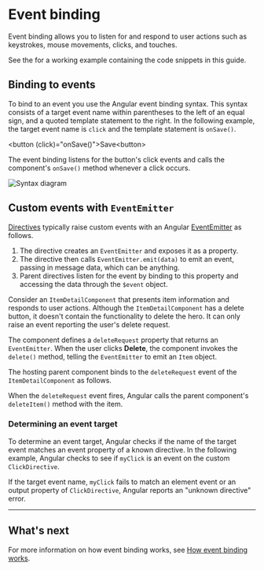 # Event binding

Event binding allows you to listen for and respond to user actions such as keystrokes, mouse movements, clicks, and touches.

<div class="alert is-helpful">

See the <live-example></live-example> for a working example containing the code snippets in this guide.

</div>

## Binding to events

To bind to an event you use the Angular event binding syntax.
This syntax consists of a target event name within parentheses to the left of an equal sign, and a quoted template statement to the right.
In the following example, the target event name is `click` and the template statement is `onSave()`.

<code-example language="html" header="Event binding syntax">
&lt;button (click)="onSave()"&gt;Save&lt;button&gt;
</code-example>

The event binding listens for the button's click events and calls the component's `onSave()` method whenever a click occurs.

<div class="lightbox">
  <img src='generated/images/guide/template-syntax/syntax-diagram.svg' alt="Syntax diagram">
</div>

## Custom events with `EventEmitter`

[Directives](guide/built-in-directives) typically raise custom events with an Angular [EventEmitter](api/core/EventEmitter) as follows.

1. The directive creates an `EventEmitter` and exposes it as a property.
1. The directive then calls `EventEmitter.emit(data)` to emit an event, passing in message data, which can be anything.
1. Parent directives listen for the event by binding to this property and accessing the data through the `$event` object.

Consider an `ItemDetailComponent` that presents item information and responds to user actions.
Although the `ItemDetailComponent` has a delete button, it doesn't contain the functionality to delete the hero.
It can only raise an event reporting the user's delete request.


<code-example path="event-binding/src/app/item-detail/item-detail.component.html" header="src/app/item-detail/item-detail.component.html (template)" region="line-through"></code-example>

The component defines a `deleteRequest` property that returns an `EventEmitter`.
When the user clicks **Delete**, the component invokes the `delete()` method, telling the `EventEmitter` to emit an `Item` object.

<code-example path="event-binding/src/app/item-detail/item-detail.component.ts" header="src/app/item-detail/item-detail.component.ts (deleteRequest)" region="deleteRequest"></code-example>

The hosting parent component binds to the `deleteRequest` event of the `ItemDetailComponent` as follows.

<code-example path="event-binding/src/app/app.component.html" header="src/app/app.component.html (event-binding-to-component)" region="event-binding-to-component"></code-example>

When the `deleteRequest` event fires, Angular calls the parent component's `deleteItem()` method with the item.

### Determining an event target

To determine an event target, Angular checks if the name of the target event matches an event property of a known directive.
In the following example, Angular checks to see if `myClick` is an event on the custom `ClickDirective`.

<code-example path="event-binding/src/app/app.component.html" region="custom-directive" header="src/app/app.component.html"></code-example>

If the target event name, `myClick` fails to match an element event or an output property of `ClickDirective`, Angular reports an "unknown directive" error.

<hr />

## What's next

For more information on how event binding works, see [How event binding works](guide/event-binding-concepts).
